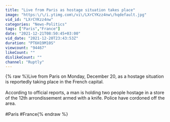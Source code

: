 ```yaml
---
title: "Live from Paris as hostage situation takes place"
image: "https:\/\/i.ytimg.com\/vi\/LXrCYKzz4nw\/hqdefault.jpg"
vid_id: "LXrCYKzz4nw"
categories: "News-Politics"
tags: ["Paris","France"]
date: "2021-12-21T08:50:45+03:00"
vid_date: "2021-12-20T23:43:53Z"
duration: "PT6H19M10S"
viewcount: "94467"
likeCount: ""
dislikeCount: ""
channel: "Ruptly"
---
```

{% raw %}Live from Paris on Monday, December 20, as a hostage situation is reportedly taking place in the French capital. <br /><br />According to official reports, a man is holding two people hostage in a store of the 12th arrondissement armed with a knife. Police have cordoned off the area.<br /><br />#Paris #France{% endraw %}
